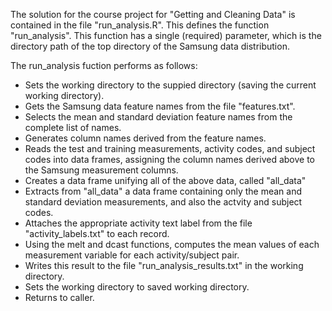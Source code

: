 
The solution for the course project for "Getting and Cleaning Data" is contained in the file "run_analysis.R". This defines the function "run_analysis". This function has a single (required) parameter, which is the directory path of the top directory of the Samsung data distribution.

The run_analysis fuction performs as follows:

* Sets the working directory to the suppied directory (saving the current working directory).
* Gets the Samsung data feature names from the file "features.txt".
* Selects the mean and standard deviation feature names from the complete list of names.
* Generates column names derived from the feature names.
* Reads the test and training measurements, activity codes, and subject codes into data frames, assigning the column names derived above to the Samsung measurement columns.
* Creates a data frame unifying all of the above data, called "all_data"
* Extracts from "all_data" a data frame containing only the mean and standard deviation measurements, and also the actvity and subject codes.
* Attaches the appropriate activity text label from the file "activity_labels.txt" to each record.
* Using the melt and dcast functions, computes the mean values of each measurement variable for each activity/subject pair.
* Writes this result to the file "run_analysis_results.txt" in the working directory.
* Sets the working directory to saved working directory.
* Returns to caller.
